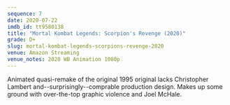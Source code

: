 ```yaml
---
sequence: 7
date: 2020-07-22
imdb_id: tt9580138
title: "Mortal Kombat Legends: Scorpion's Revenge (2020)"
grade: D+
slug: mortal-kombat-legends-scorpions-revenge-2020
venue: Amazon Streaming
venue_notes: 2020 WB Animation 1080p
---
```


Animated quasi-remake of the original 1995 original lacks Christopher Lambert and--surprisingly--comprable production design. Makes up some ground with over-the-top graphic violence and Joel McHale.
